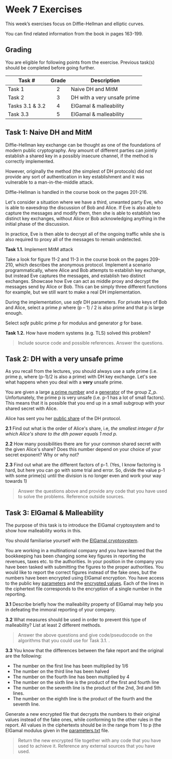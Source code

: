 # Week 7 Exercises

This week’s exercises focus on Diffie-Hellman and elliptic curves.

You can find related information from the book in pages 163-199. 

## Grading

You are eligible for following points from the exercise. Previous task(s) should be completed before going further.

Task #|Grade|Description|
-----|:---:|-----------|
Task 1 | 2 |  Naive DH and MitM
Task 2 | 3 | DH with a very unsafe prime
Tasks 3.1 & 3.2 | 4 | ElGamal & malleability
Task 3.3| 5 | ElGamal & malleability

## Task 1: Naive DH and MitM ##

Diffie-Hellman key exchange can be thought as one of the foundations of modern public cryptography. Any amount of different parties can jointly establish a shared key in a possibly insecure channel, if the method is correctly implemented.

However, originally the method (the simplest of DH protocols) did not provide any sort of authentication in key establishment and it was vulnerable to a man-in-the-middle attack.

Diffie-Hellman is handled in the course book on the pages 201-216.

Let's consider a situation where we have a third, unwanted party Eve, who is able to eavesdrop the discussion of Bob and Alice. If Eve is also able to capture the messages and modify them, then she is able to establish two distinct key exchanges, without Alice or Bob acknowledging anything in the initial phase of the discussion.

In practice, Eve is then able to decrypt all of the ongoing traffic while she is also required to proxy all of the messages to remain undetected.

**Task 1.1.** Implement MitM attack

Take a look for figure 11-2 and 11-3 in the course book on the pages 209-210, which describes the anonymous protocol. Implement a scenario programmatically, where Alice and Bob attempts to establish key exchange, but instead Eve captures the messages, and establish two distinct exchanges. Showcase how Eve can act as middle proxy and decrypt the messages send by Alice or Bob. This can be simply three different functions for example, but we still want to make a real DH implementation.

During the implementation, use *safe* DH parameters. For private keys of Bob and Alice, select a prime *p* where (p – 1) / 2 is also prime and that p is large enough.

Select *safe* public prime *p* for modulus and generator *g* for base.

**Task 1.2.** How have modern systems (e.g. TLS) solved this problem?

> Include source code and possible references. Answer the questions.

## Task 2: DH with a very unsafe prime ##

As you recall from the lectures, you should always use a safe prime (i.e. prime p, where (p-1)/2 is also a prime) with DH key exchange. Let's see what happens when you deal with a **very** unsafe prime.

You are given a large [a prime number](t2_files/unsafe_p.txt) and a [generator](t2_files/generator.txt) of the group Z_p. Unfortunately, the prime p is very unsafe (i.e. p-1 has a lot of small factors). This means that it is possible that you end up in a small subgroup with your shared secret with Alice.

Alice has sent you her [public share](t2_files/unsafe_ga.txt) of the DH protocol. 

**2.1** Find out what is the order of Alice's share, i.e, *the smallest integer d for which Alice's share to the dth power equals 1 mod p.*

**2.2** How many possibilities there are for your common shared secret with the given Alice's share? Does this number depend on your choice of your secret exponent? Why or why not?

**2.3** Find out what are the different factors of p-1. (Yes, I know factoring is hard, but here you can go with some trial and error. So, divide the value p-1 with some prime(s) until the division is no longer even and work your way towards 1)

> Answer the questions above and provide any code that you have used to solve the problems. Reference outside sources.

## Task 3: ElGamal & Malleability ##
The purpose of this task is to introduce the ElGamal cryptosystem and to show how malleability works in this.

You should familiarise yourself with the [ElGamal cryptosystem](https://en.wikipedia.org/wiki/ElGamal_encryption).

You are working in a multinational company and you have learned that the bookkeeping has been changing some key figures in reporting the revenues, taxes etc. to the authorities. In your position in the company you have been tasked with submitting the figures to the proper authorities. You would like to report the correct figures instead of the fake ones, but the numbers have been encrypted using ElGamal encryption. You have access to the public key [parameters](t3_files/parameters.txt) and the [encrypted values](t3_files/ciphertexts.txt). Each of the lines in the ciphertext file corresponds to the encryption of a single number in the reporting.

**3.1** Describe briefly how the malleability property of ElGamal may help you in defeating the immoral reporting of your company.

**3.2** What measures should be used in order to prevent this type of malleability? List at least 2 different methods.

> Answer the above questions and give code/pseudocode on the algorithms that you could use for Task 3.1. .

**3.3** You know that the differences between the fake report and the original are the following:
* The number on the first line has been multiplied by 1/6
* The number on the third line has been halved
* The number on the fourth line has been multiplied by 4
* The number on the sixth line is the product of the first and fourth line
* The number on the seventh line is the product of the 2nd, 3rd and 5th lines.
* The number on the eighth line is the product of the fourth and the seventh line.

Generate a new encrypted file that decrypts the numbers to their original values instead of the fake ones, while conforming to the other rules in the report.
All values in the ciphertexts should be in the range from 1 to p (the ElGamal modulus given in the [parameters.txt](t3_files/parameters.txt) file.

> Return the new encrypted file together with any code that you have used to achieve it. Reference any external sources that you have used.

